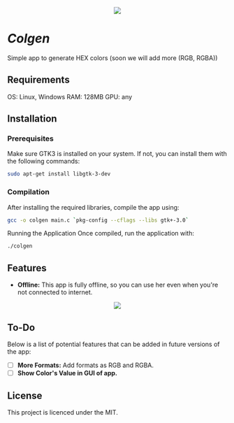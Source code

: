 <p align="center">
  <img src="https://img.shields.io/badge/LICENSE-MIT-green"/>
</p>

# ***Colgen***

Simple app to generate HEX colors (soon we will add more (RGB, RGBA))

## Requirements

OS: Linux, Windows
RAM: 128MB
GPU: any

## Installation

### Prerequisites
Make sure GTK3 is installed on your system. If not, you can install them with the following commands:
```bash
sudo apt-get install libgtk-3-dev
```

### Compilation
After installing the required libraries, compile the app using:

```bash
gcc -o colgen main.c `pkg-config --cflags --libs gtk+-3.0`
```

Running the Application
Once compiled, run the application with:
```bash
./colgen
```

## Features
- **Offline:** This app is fully offline, so you can use her even when you're not connected to internet.

<p align="center">
  <img src="https://img.shields.io/badge/LICENSE-MIT-green"/>
</p>

## To-Do
Below is a list of potential features that can be added in future versions of the app:

- [ ] **More Formats:** Add formats as RGB and RGBA.
- [ ] **Show Color's Value in GUI of app.**

## License

This project is licenced under the MIT.
